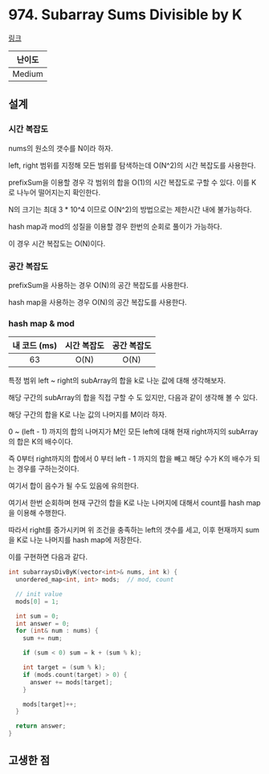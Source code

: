 # 974. Subarray Sums Divisible by K

[링크](https://leetcode.com/problems/subarray-sums-divisible-by-k/)

| 난이도 |
| :----: |
| Medium |

## 설계

### 시간 복잡도

nums의 원소의 갯수를 N이라 하자.

left, right 범위를 지정해 모든 범위를 탐색하는데 O(N^2)의 시간 복잡도를 사용한다.

prefixSum을 이용할 경우 각 범위의 합을 O(1)의 시간 복잡도로 구할 수 있다. 이를 K로 나누어 떨어지는지 확인한다.

N의 크기는 최대 3 \* 10^4 이므로 O(N^2)의 방법으로는 제한시간 내에 불가능하다.

hash map과 mod의 성질을 이용할 경우 한번의 순회로 풀이가 가능하다.

이 경우 시간 복잡도는 O(N)이다.

### 공간 복잡도

prefixSum을 사용하는 경우 O(N)의 공간 복잡도를 사용한다.

hash map을 사용하는 경우 O(N)의 공간 복잡도를 사용한다.

### hash map & mod

| 내 코드 (ms) | 시간 복잡도 | 공간 복잡도 |
| :----------: | :---------: | :---------: |
|      63      |    O(N)     |    O(N)     |

특정 범위 left ~ right의 subArray의 합을 k로 나눈 값에 대해 생각해보자.

해당 구간의 subArray의 합을 직접 구할 수 도 있지만, 다음과 같이 생각해 볼 수 있다.

해당 구간의 합을 K로 나눈 값의 나머지를 M이라 하자.

0 ~ (left - 1) 까지의 합의 나머지가 M인 모든 left에 대해 현재 right까지의 subArray의 합은 K의 배수이다.

즉 0부터 right까지의 합에서 0 부터 left - 1 까지의 합을 빼고 해당 수가 K의 배수가 되는 경우를 구하는것이다.

여기서 합이 음수가 될 수도 있음에 유의한다.

여기서 한번 순회하며 현재 구간의 합을 K로 나눈 나머지에 대해서 count를 hash map을 이용해 수행한다.

따라서 right를 증가시키며 위 조건을 충족하는 left의 갯수를 세고, 이후 현재까지 sum을 K로 나눈 나머지를 hash map에 저장한다.

이를 구현하면 다음과 같다.

```cpp
int subarraysDivByK(vector<int>& nums, int k) {
  unordered_map<int, int> mods;  // mod, count

  // init value
  mods[0] = 1;

  int sum = 0;
  int answer = 0;
  for (int& num : nums) {
    sum += num;

    if (sum < 0) sum = k + (sum % k);

    int target = (sum % k);
    if (mods.count(target) > 0) {
      answer += mods[target];
    }

    mods[target]++;
  }

  return answer;
}
```

## 고생한 점
